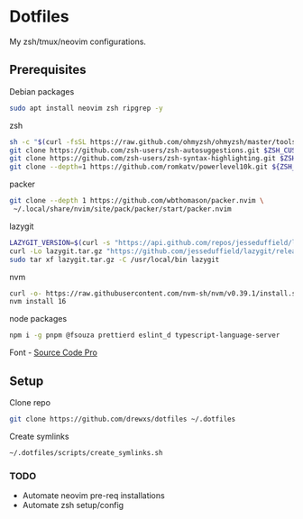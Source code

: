 # Dotfiles

My zsh/tmux/neovim configurations.

## Prerequisites

Debian packages

```sh
sudo apt install neovim zsh ripgrep -y
```

zsh

```sh
sh -c "$(curl -fsSL https://raw.github.com/ohmyzsh/ohmyzsh/master/tools/install.sh)"
git clone https://github.com/zsh-users/zsh-autosuggestions.git $ZSH_CUSTOM/plugins/zsh-autosuggestions
git clone https://github.com/zsh-users/zsh-syntax-highlighting.git $ZSH_CUSTOM/plugins/zsh-syntax-highlighting
git clone --depth=1 https://github.com/romkatv/powerlevel10k.git ${ZSH_CUSTOM:-$HOME/.oh-my-zsh/custom}/themes/powerlevel10k
```

packer

```sh
git clone --depth 1 https://github.com/wbthomason/packer.nvim \
 ~/.local/share/nvim/site/pack/packer/start/packer.nvim
```

lazygit

```sh
LAZYGIT_VERSION=$(curl -s "https://api.github.com/repos/jesseduffield/lazygit/releases/latest" | grep -Po '"tag_name": "v\K[0-35.]+')
curl -Lo lazygit.tar.gz "https://github.com/jesseduffield/lazygit/releases/latest/download/lazygit_${LAZYGIT_VERSION}_Linux_x86_64.tar.gz"
sudo tar xf lazygit.tar.gz -C /usr/local/bin lazygit
```

nvm

```sh
curl -o- https://raw.githubusercontent.com/nvm-sh/nvm/v0.39.1/install.sh | bash
nvm install 16
```

node packages

```sh
npm i -g pnpm @fsouza prettierd eslint_d typescript-language-server
```

Font - [Source Code Pro](https://github.com/ryanoasis/nerd-fonts/tree/master/patched-fonts/SourceCodePro)

## Setup

Clone repo

```sh
git clone https://github.com/drewxs/dotfiles ~/.dotfiles
```

Create symlinks

```sh
~/.dotfiles/scripts/create_symlinks.sh
```

### TODO

- Automate neovim pre-req installations
- Automate zsh setup/config
